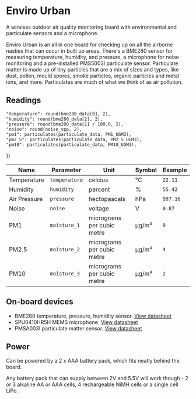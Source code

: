 # Enviro Urban

A wireless outdoor air quality monitoring board with environmental and particulate sensors and a microphone.

Enviro Urban is an all in one board for checking up on all the airborne nasties that can occur in built up areas. There's a BME280 sensor for measuring temperature, humidity, and pressure, a microphone for noise monitoring and a pre-installed PMS5003I particulate sensor. Particulate matter is made up of tiny particles that are a mix of sizes and types, like dust, pollen, mould spores, smoke particles, organic particles and metal ions, and more. Particulates are much of what we think of as air pollution. 

## Readings

    "temperature": round(bme280_data[0], 2),
    "humidity": round(bme280_data[2], 2),
    "pressure": round(bme280_data[1] / 100.0, 2),
    "noise": round(noise_vpp, 2),
    "pm1": particulates(particulate_data, PM1_UGM3), 
    "pm2_5": particulates(particulate_data, PM2_5_UGM3), 
    "pm10": particulates(particulate_data, PM10_UGM3), 
  })




|Name|Parameter|Unit|Symbol|Example|
|---|---|---|---|---|
|Temperature|`temperature`|celcius|°C|`22.11`|
|Humidity|`humidity`|percent|%|`55.42`|
|Air Pressure|`pressure`|hectopascals|hPa|`997.16`|
|Noise|`noise`|voltage|V|`0.87`|
|PM1|`moisture_1`|micrograms per cubic metre|µg/m³|`9`|
|PM2.5|`moisture_2`|micrograms per cubic metre|µg/m³|`4`|
|PM10|`moisture_3`|micrograms per cubic metre|µg/m³|`2`|

## On-board devices

- BME280 temperature, pressure, humidity sensor. [View datasheet](https://www.bosch-sensortec.com/media/boschsensortec/downloads/datasheets/bst-bme280-ds002.pdf)
- SPU0410HR5H MEMS microphone. [View datasheet](https://www.mouser.co.uk/datasheet/2/218/know_s_a0010769161_1-2271807.pdf)
- PMSA003I particulate matter sensor. [View datasheet](https://www.mouser.co.uk/datasheet/2/737/4505_PMSA003I_series_data_manual_English_V2_6-2490334.pdf)

## Power

Can be powered by a 2 x AAA battery pack, which fits neatly behind the board.

Any battery pack that can supply between 2V and 5.5V will work though - 2 or 3 alkaline AA or AAA cells, 4 rechargeable NiMH cells or a single cell LiPo.